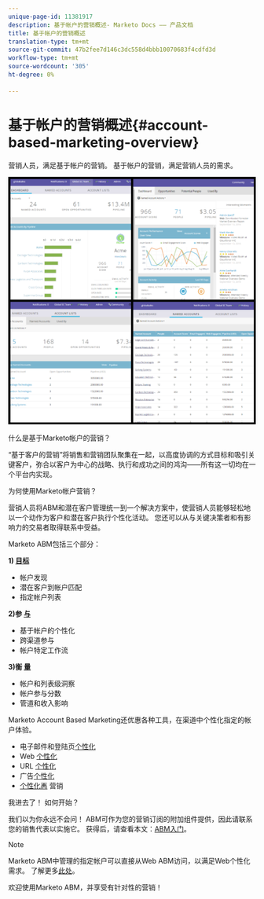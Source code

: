 ```yaml
---
unique-page-id: 11381917
description: 基于帐户的营销概述- Marketo Docs —— 产品文档
title: 基于帐户的营销概述
translation-type: tm+mt
source-git-commit: 47b2fee7d146c3dc558d4bbb10070683f4cdfd3d
workflow-type: tm+mt
source-wordcount: '305'
ht-degree: 0%

---
```



# 基于帐户的营销概述{#account-based-marketing-overview}

营销人员，满足基于帐户的营销。 基于帐户的营销，满足营销人员的需求。

![](assets/photo-collage.png)

什么是基于Marketo帐户的营销？

“基于客户的营销”将销售和营销团队聚集在一起，以高度协调的方式目标和吸引关键客户，弥合以客户为中心的战略、执行和成功之间的鸿沟——所有这一切均在一个平台内实现。

为何使用Marketo帐户营销？

营销人员将ABM和潜在客户管理统一到一个解决方案中，使营销人员能够轻松地以一个动作为客户和潜在客户执行个性化活动。 您还可以从与关键决策者和有影响力的交易者取得联系中受益。

Marketo ABM包括三个部分：

**1) [目标](http://docs.marketo.com/display/docs/target)**

* 帐户发现
* 潜在客户到帐户匹配
* 指定帐户列表

**2)参 [与](http://docs.marketo.com/display/docs/engage)**

* 基于帐户的个性化
* 跨渠道参与
* 帐户特定工作流

**3)衡 [量](http://docs.marketo.com/display/docs/measure)**

* 帐户和列表级洞察
* 帐户参与分数
* 管道和收入影响

Marketo Account Based Marketing还优惠各种工具，在渠道中个性化指定的帐户体验。

* 电子邮件和登陆页[个性化](http://docs.marketo.com/display/DOCS/Personalization)
* Web [个性化](http://docs.marketo.com/display/DOCS/Account-Based+Web+Marketing)
* URL [个性化](http://docs.marketo.com/display/DOCS/Enable+Personalized+URLs+for+Your+Account)
* 广告[个性化](http://docs.marketo.com/display/DOCS/Create+a+Custom+Audience+in+Facebook)
* [个性化再](http://docs.marketo.com/display/DOCS/Website+Retargeting) 营销

我进去了！ 如何开始？

我们以为你永远不会问！ ABM可作为您的营销订阅的附加组件提供，因此请联系您的销售代表以实施它。 获得后，请查看本文：[ABM入门](getting-started-with-abm.md)。

>[!NOTE]
>
>Marketo ABM中管理的指定帐户可以直接从Web ABM访问，以满足Web个性化需求。 了解更多[此处](http://docs.marketo.com/display/public/DOCS/Account-Based+Web+Marketing+with+ABM)。

欢迎使用Marketo ABM，并享受有针对性的营销！
